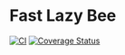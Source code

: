 # Fast Lazy Bee

[![CI](https://github.com/cowuake/fast-lazy-bee/actions/workflows/ci.yml/badge.svg?branch=main)](https://github.com/cowuake/fast-lazy-bee/actions/workflows/ci.yml)
[![Coverage Status](https://coveralls.io/repos/github/cowuake/fast-lazy-bee/badge.svg?branch=main)](https://coveralls.io/github/cowuake/fast-lazy-bee?branch=main)
